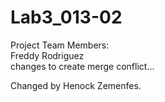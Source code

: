 # Lab3_013-02  
Project Team Members:  
Freddy Rodriguez  
changes to create merge conflict...

Changed by Henock Zemenfes. 
